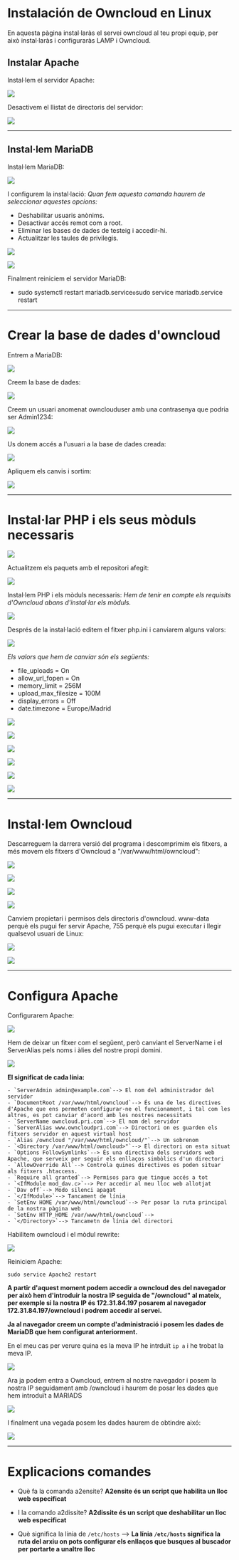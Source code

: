 # Instalación de Owncloud en Linux
En aquesta pàgina instal·laràs el servei owncloud al teu propi equip, per això instal·laràs i configuraràs LAMP i Owncloud.


## Instalar Apache
Instal·lem el servidor Apache:

![](OWN1.png)

Desactivem el llistat de directoris del servidor:

![](OWN2.png)

---------------------------------------------------------------------------------------------------------------------------------------------

## Instal·lem MariaDB

Instal·lem MariaDB:

![](OWN3.png)

I configurem la instal·lació:
*Quan fem aquesta comanda haurem de seleccionar aquestes opcions:*

- Deshabilitar usuaris anònims.
- Desactivar accés remot com a root.
- Eliminar les bases de dades de testeig i accedir-hi.
- Actualitzar les taules de privilegis.

![](OWN4.png)

![](OWN5.png)

Finalment reiniciem el servidor MariaDB:

- sudo systemctl restart mariadb.service` o `sudo service mariadb.service restart

---------------------------------------------------------------------------------------------------------------------------------------------
# Crear la base de dades d'owncloud

Entrem a MariaDB:

![](OWN6.png)

Creem la base de dades:

![](OWN7.png)

Creem un usuari anomenat ownclouduser amb una contrasenya que podria ser Admin1234:

![](OWN8.png)

Us donem accés a l'usuari a la base de dades creada:

![](OWN9.png)

Apliquem els canvis i sortim:

![](OWN10.png)

---------------------------------------------------------------------------------------------------------------------------------------------

# Instal·lar PHP i els seus mòduls necessaris

![](OWN11.png)

Actualitzem els paquets amb el repositori afegit:

![](OWN12.png)

Instal·lem PHP i els mòduls necessaris:
*Hem de tenir en compte els requisits d'Owncloud abans d'instal·lar els mòduls.*

![](OWN13.png)

Després de la instal·lació editem el fitxer php.ini i canviarem alguns valors:

![](OWN20.png)

*Els valors que hem de canviar són els següents:*

- file_uploads = On 
- allow_url_fopen = On 
- memory_limit = 256M 
- upload_max_filesize = 100M 
- display_errors = Off 
- date.timezone = Europe/Madrid

![](OWN14.png)

![](OWN15.png)

![](OWN16.png)

![](OWN17.png)

![](OWN18.png)

![](OWN19.png)


---------------------------------------------------------------------------------------------------------------------------------------------

# Instal·lem Owncloud

Descarreguem la darrera versió del programa i descomprimim els fitxers, a més movem els fitxers d'Owncloud a "/var/www/html/owncloud":

![](OWN21.png)

![](OWN22.png)

![](OWN23.png)

![](OWN24.png)

Canviem propietari i permisos dels directoris d'owncloud. www-data perquè els pugui fer servir Apache, 755 perquè els pugui executar i llegir qualsevol usuari de Linux:

![](OWN25.png)

![](OWN26.png)

---------------------------------------------------------------------------------------------------------------------------------------------

# Configura Apache

Configurarem Apache:

![](OWN27.png)

Hem de deixar un fitxer com el següent, però canviant el ServerName i el ServerAlias pels noms i àlies del nostre propi domini.

![](own29(nou).png)

**El significat de cada línia:**
```
- `ServerAdmin admin@example.com`--> El nom del administrador del servidor
- `DocumentRoot /var/www/html/owncloud`--> És una de les directives d'Apache que ens permeten configurar-ne el funcionament, i tal com les altres, es pot canviar d'acord amb les nostres necessitats
- `ServerName owncloud.pri.com`--> El nom del servidor
- `ServerAlias www.owncloudpri.com`--> Directori on es guarden els fitxers servidor en aquest virtual host
- `Alias /owncloud "/var/www/html/owncloud/"`--> Un sobrenom 
- `<Directory /var/www/html/owncloud>"`--> El directori on esta situat
- `Options FollowSymlinks`--> És una directiva dels servidors web Apache, que serveix per seguir els enllaços simbòlics d'un directori
- `AllowOverride All`--> Controla quines directives es poden situar als fitxers .htaccess.
- `Require all granted`--> Permisos para que tingue accés a tot
- `<IfModule mod_dav.c>`--> Per accedir al meu lloc web allotjat
- `Dav off`--> Modo silenci apagat
- `</IfModule>`--> Tancament de línia
- `SetEnv HOME /var/www/html/owncloud`--> Per posar la ruta principal de la nostra pàgina web
- `SetEnv HTTP_HOME /var/www/html/owncloud`-->
- `</Directory>`--> Tancametn de línia del directori
```



Habilitem owncloud i el mòdul rewrite:

![](OWN29.png)


Reiniciem Apache:

`sudo service Apache2 restart`


**A partir d'aquest moment podem accedir a owncloud des del navegador per això hem d'introduir la nostra IP seguida de "/owncloud" al mateix, per exemple si la nostra IP és 172.31.84.197 posarem al navegador 172.31.84.197/owncloud i podrem accedir al servei.**

**Ja al navegador creem un compte d'administració i posem les dades de MariaDB que hem configurat anteriorment.**

En el meu cas per verure quina es la meva IP he intrduït `ip a` i he trobat la meva IP.

![](OWN31.png)

Ara ja podem entra a Owncloud, entrem al nostre navegador i posem la nostra IP seguidament amb /owncloud i haurem de posar les dades que hem introduït a MARIADS

![](OWN32.png)

I finalment una vegada posem les dades haurem de obtindre aixó:

![](OWN33.png)

---------------------------------------------------------------------------------------------------------------------------------------------

# Explicacions comandes

- Què fa la comanda a2ensite? **A2ensite és un script que habilita un lloc web especificat**

- I la comando a2dissite? **A2dissite és un script que deshabilitar un lloc web especificat**

- Què significa la línia de `/etc/hosts` --> **La línia `/etc/hosts` significa la ruta del arxiu on pots configurar els enllaços que busques al buscador per portarte a unaltre lloc**







